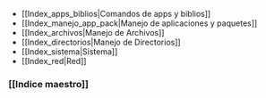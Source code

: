 - [[Index_apps_biblios|Comandos de apps y biblios]]
- [[Index_manejo_app_pack|Manejo de aplicaciones y paquetes]]
- [[Index_archivos|Manejo de Archivos]]
- [[Index_directorios|Manejo de Directorios]]
- [[Index_sistema|Sistema]]
- [[Index_red|Red]]
### [[Indice maestro]]